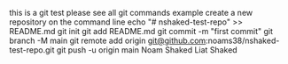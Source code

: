 this is a git test 
please see all git commands example 
create a new repository on the command line
echo "# nshaked-test-repo" >> README.md
git init
git add README.md
git commit -m "first commit"
git branch -M main
git remote add origin git@github.com:noams38/nshaked-test-repo.git
git push -u origin main
Noam Shaked
Liat Shaked

